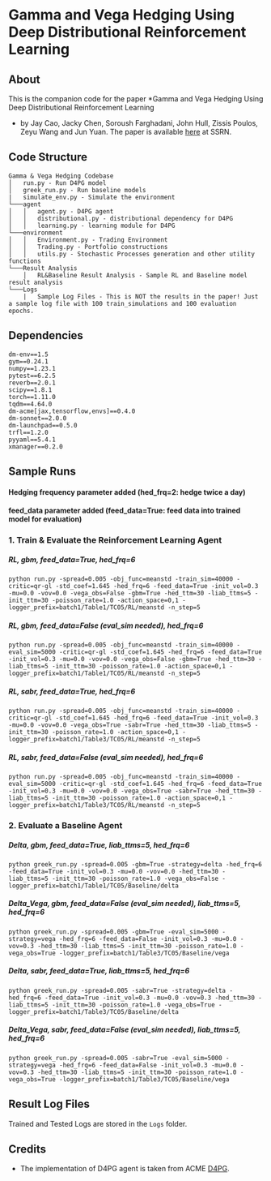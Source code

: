 # Gamma and Vega Hedging Using Deep Distributional Reinforcement Learning

## About

This is the companion code for the paper *Gamma and Vega Hedging Using Deep Distributional Reinforcement Learning
* by Jay Cao, Jacky Chen, Soroush Farghadani, John Hull, Zissis Poulos, Zeyu Wang and Jun Yuan. The paper is available [here](https://papers.ssrn.com/sol3/papers.cfm?abstract_id=4106814) at SSRN.

## Code Structure
```
Gamma & Vega Hedging Codebase
│   run.py - Run D4PG model
│   greek_run.py - Run baseline models
|   simulate_env.py - Simulate the environment
└───agent
│   │   agent.py - D4PG agent
│   │   distributional.py - distributional dependency for D4PG
│   │   learning.py - learning module for D4PG
└───environment
│   │   Environment.py - Trading Environment
│   │   Trading.py - Portfolio constructions
│   │   utils.py - Stochastic Processes generation and other utility functions
└───Result Analysis
    │   RL&Baseline Result Analysis - Sample RL and Baseline model result analysis
└───Logs
    |   Sample Log Files - This is NOT the results in the paper! Just a sample log file with 100 train_simulations and 100 evaluation epochs.
```

## Dependencies
```
dm-env==1.5
gym==0.24.1
numpy==1.23.1
pytest==6.2.5
reverb==2.0.1
scipy==1.8.1
torch==1.11.0
tqdm==4.64.0
dm-acme[jax,tensorflow,envs]==0.4.0
dm-sonnet==2.0.0
dm-launchpad==0.5.0
trfl==1.2.0
pyyaml==5.4.1
xmanager==0.2.0
```

## Sample Runs

#### Hedging frequency parameter added (hed_frq=2: hedge twice a day)
#### feed_data parameter added (feed_data=True: feed data into trained model for evaluation)

### 1. Train & Evaluate the Reinforcement Learning Agent

##### RL, gbm, feed_data=True, hed_frq=6
```
python run.py -spread=0.005 -obj_func=meanstd -train_sim=40000 -critic=qr-gl -std_coef=1.645 -hed_frq=6 -feed_data=True -init_vol=0.3 -mu=0.0 -vov=0.0 -vega_obs=False -gbm=True -hed_ttm=30 -liab_ttms=5 -init_ttm=30 -poisson_rate=1.0 -action_space=0,1 -logger_prefix=batch1/Table1/TC05/RL/meanstd -n_step=5
```

##### RL, gbm, feed_data=False (eval_sim needed), hed_frq=6
```
python run.py -spread=0.005 -obj_func=meanstd -train_sim=40000 -eval_sim=5000 -critic=qr-gl -std_coef=1.645 -hed_frq=6 -feed_data=True -init_vol=0.3 -mu=0.0 -vov=0.0 -vega_obs=False -gbm=True -hed_ttm=30 -liab_ttms=5 -init_ttm=30 -poisson_rate=1.0 -action_space=0,1 -logger_prefix=batch1/Table1/TC05/RL/meanstd -n_step=5
```

##### RL, sabr, feed_data=True, hed_frq=6
```
python run.py -spread=0.005 -obj_func=meanstd -train_sim=40000 -critic=qr-gl -std_coef=1.645 -hed_frq=6 -feed_data=True -init_vol=0.3 -mu=0.0 -vov=0.0 -vega_obs=True -sabr=True -hed_ttm=30 -liab_ttms=5 -init_ttm=30 -poisson_rate=1.0 -action_space=0,1 -logger_prefix=batch1/Table3/TC05/RL/meanstd -n_step=5
```

##### RL, sabr, feed_data=False (eval_sim needed), hed_frq=6
```
python run.py -spread=0.005 -obj_func=meanstd -train_sim=40000 -eval_sim=5000 -critic=qr-gl -std_coef=1.645 -hed_frq=6 -feed_data=True -init_vol=0.3 -mu=0.0 -vov=0.0 -vega_obs=True -sabr=True -hed_ttm=30 -liab_ttms=5 -init_ttm=30 -poisson_rate=1.0 -action_space=0,1 -logger_prefix=batch1/Table3/TC05/RL/meanstd -n_step=5
```

### 2. Evaluate a Baseline Agent

##### Delta, gbm, feed_data=True, liab_ttms=5, hed_frq=6
```
python greek_run.py -spread=0.005 -gbm=True -strategy=delta -hed_frq=6 -feed_data=True -init_vol=0.3 -mu=0.0 -vov=0.0 -hed_ttm=30 -liab_ttms=5 -init_ttm=30 -poisson_rate=1.0 -vega_obs=False -logger_prefix=batch1/Table1/TC05/Baseline/delta
```

##### Delta_Vega, gbm, feed_data=False (eval_sim needed), liab_ttms=5, hed_frq=6
```
python greek_run.py -spread=0.005 -gbm=True -eval_sim=5000 -strategy=vega -hed_frq=6 -feed_data=False -init_vol=0.3 -mu=0.0 -vov=0.3 -hed_ttm=30 -liab_ttms=5 -init_ttm=30 -poisson_rate=1.0 -vega_obs=True -logger_prefix=batch1/Table3/TC05/Baseline/vega
```

##### Delta, sabr, feed_data=True, liab_ttms=5, hed_frq=6
```
python greek_run.py -spread=0.005 -sabr=True -strategy=delta -hed_frq=6 -feed_data=True -init_vol=0.3 -mu=0.0 -vov=0.3 -hed_ttm=30 -liab_ttms=5 -init_ttm=30 -poisson_rate=1.0 -vega_obs=True -logger_prefix=batch1/Table3/TC05/Baseline/delta
```

##### Delta_Vega, sabr, feed_data=False (eval_sim needed), liab_ttms=5, hed_frq=6
```
python greek_run.py -spread=0.005 -sabr=True -eval_sim=5000 -strategy=vega -hed_frq=6 -feed_data=False -init_vol=0.3 -mu=0.0 -vov=0.3 -hed_ttm=30 -liab_ttms=5 -init_ttm=30 -poisson_rate=1.0 -vega_obs=True -logger_prefix=batch1/Table3/TC05/Baseline/vega
```



## Result Log Files

Trained and Tested Logs are stored in the `Logs` folder.

## Credits

* The implementation of D4PG agent is taken from ACME [D4PG](https://github.com/deepmind/acme/tree/master/acme/agents/tf/d4pg).
